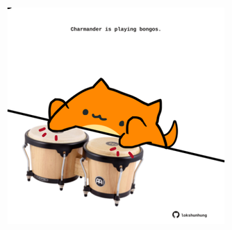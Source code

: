 <!-- built at 22/10/2021, 11:01:38 UTC -->
<p align="center">
  <img width="500" height="500" src="./ReadmeImage.svg">
</p>
